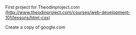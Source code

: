 First project for Theodinproject.com
(http://www.theodinproject.com/courses/web-development-101/lessons/html-css)

Create a copy of google.com
